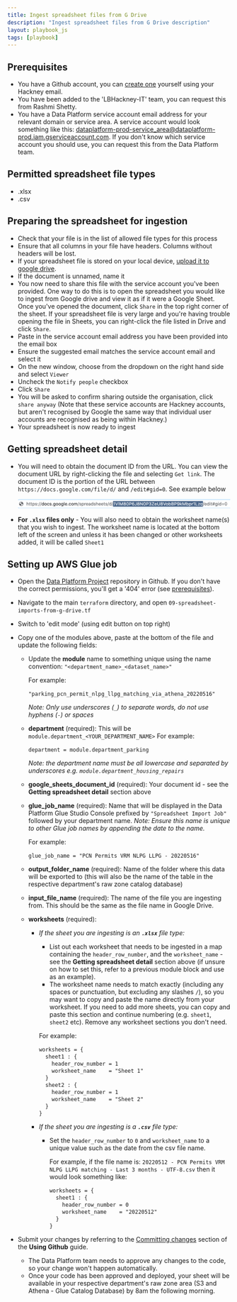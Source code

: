 ```yaml
---
title: Ingest spreadsheet files from G Drive
description: "Ingest spreadsheet files from G Drive description"
layout: playbook_js
tags: [playbook]
---
```


## Prerequisites

- You have a Github account, you can [create one][github_signup] yourself using your Hackney email.
- You have been added to the 'LBHackney-IT' team, you can request this from Rashmi Shetty.
- You have a Data Platform service account email address for your relevant domain or service area. A service account would look something like this: dataplatform-prod-service_area@dataplatform-prod.iam.gserviceaccount.com. If you don't know which service account you should use, you can request this from the Data Platform team.

## Permitted spreadsheet file types

- .xlsx
- .csv

## Preparing the spreadsheet for ingestion

- Check that your file is in the list of allowed file types for this process
- Ensure that all columns in your file have headers. Columns without headers will be lost.
- If your spreadsheet file is stored on your local device, [upload it to google drive](https://www.howtogeek.com/398570/how-to-import-an-excel-document-into-google-sheets/).
- If the document is unnamed, name it
- You now need to share this file with the service account you've been provided. One way to do this is to open the spreadsheet you would like to ingest from Google drive and view it as if it were a Google Sheet. Once you've opened the document, click `Share` in the top right corner of the sheet. If your spreadsheet file is very large and you're having trouble opening the file in Sheets, you can right-click the file listed in Drive and click `Share`.
- Paste in the service account email address you have been provided into the email box
- Ensure the suggested email matches the service account email and select it
- On the new window, choose from the dropdown on the right hand side and select `Viewer`
- Uncheck the `Notify people` checkbox
- Click `Share`
- You will be asked to confirm sharing outside the organisation, click `share anyway` (Note that these service accounts are Hackney accounts, but aren't recognised by Google the same way that individual user accounts are recognised as being within Hackney.)
- Your spreadsheet is now ready to ingest

## Getting spreadsheet detail

- You will need to obtain the document ID from the URL. 
  You can view the document URL by right-clicking the file and selecting `Get link`. 
  The document ID is the portion of the URL between `https://docs.google.com/file/d/` and `/edit#gid=0`. See example below

  ![spreadsheet id](../images/google_spreadsheet_id_example.png)

- **For `.xlsx` files only** - You will also need to obtain the worksheet name(s) that you wish to ingest.
  The worksheet name is located at the bottom left of the screen and unless it has been changed or other worksheets added, it will be called `Sheet1`

## Setting up AWS Glue job

- Open the [Data Platform Project](https://github.com/LBHackney-IT/data-platform) repository in Github. If you don't have the correct permissions, you'll get a '404' error (see [prerequisites](#prerequisites)).
- Navigate to the main `terraform` directory, and open `09-spreadsheet-imports-from-g-drive.tf`
- Switch to 'edit mode' (using edit button on top right)
- Copy one of the modules above, paste at the bottom of the file and update the following fields:

  -  Update the **module** name to something unique using the name convention: `"<department_name>_<dataset_name>"`
     
     For example: 
     ```
     "parking_pcn_permit_nlpg_llpg_matching_via_athena_20220516"
     ```
     *Note: Only use underscores (`_`) to separate words, do not use hyphens (`-`) or spaces* 
     
  - **department** (required): This will be `module.department_<YOUR_DEPARTMENT_NAME>`
     For example:

     ```
     department = module.department_parking
     ```

     _Note: the department name must be all lowercase and separated by underscores
     e.g. `module.department_housing_repairs`_

  - **google_sheets_document_id** (required): Your document id - see the **Getting spreadsheet detail** section above
    
  - **glue_job_name** (required): Name that will be displayed in the Data Platform Glue Studio Console prefixed by `"Spreadsheet Import Job"` followed by your department name.
    _Note: Ensure this name is unique to other Glue job names by appending the date to the name._
    
    For example:
    ```
    glue_job_name = "PCN Permits VRM NLPG LLPG - 20220516" 
    ```
    
  - **output_folder_name** (required): Name of the folder where this data will be exported to (this will also be the name of the table in the respective department's raw zone catalog database)
    
  - **input_file_name** (required): The name of the file you are ingesting from.
    This should be the same as the file name in Google Drive.

  - **worksheets** (required): 
    
    - *If the sheet you are ingesting is an **`.xlsx`** file type:*
      - List out each worksheet that needs to be ingested in a map containing the `header_row_number`, and the `worksheet_name` - see the **Getting spreadsheet detail** section above (if unsure on how to set this, refer to a previous module block and use as an example). 
      - The worksheet name needs to match exactly (including any spaces or punctuation, but excluding any slashes `/`), so you may want to copy and paste the name directly from your worksheet. 
    If you need to add more sheets, you can copy and paste this section and continue numbering (e.g. `sheet1`, `sheet2` etc). 
    Remove any worksheet sections you don't need.
    
      For example:
      ```
      worksheets = {
        sheet1 : {
          header_row_number = 1
          worksheet_name    = "Sheet 1"
        }
        sheet2 : {
          header_row_number = 1
          worksheet_name    = "Sheet 2"
        }
      }
      ```
    
    - *If the sheet you are ingesting is a **`.csv`** file type:*
      - Set the `header_row_number` to `0` and `worksheet_name` to a unique value such as the date from the csv file name.
  
        For example, if the file name is:
        `20220512 - PCN Permits VRM NLPG LLPG matching - Last 3 months - UTF-8.csv`
        then it would look something like:
        ```
        worksheets = {
          sheet1 : {
            header_row_number = 0
            worksheet_name    = "20220512"
          }
        }
        ```
  
- Submit your changes by referring to the [Committing changes][committing-changes] section of the **Using Github** guide.
  - The Data Platform team needs to approve any changes to the code, so your change won't happen automatically.
  - Once your code has been approved and deployed, your sheet will be available in your respective department's raw zone area (S3 and Athena - Glue Catalog Database) by 8am the following morning. 

[aws_cron_expressions]: https://docs.aws.amazon.com/AmazonCloudWatch/latest/events/ScheduledEvents.html#CronExpressions
[github_signup]: https://github.com/signup
[committing-changes]: ../getting-set-up/using-github#committing-your-changes-to-the-data-platform-project
